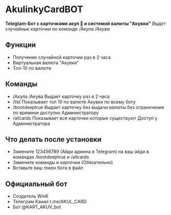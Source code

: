 # AkulinkyCardBOT

**Telegtam-Бот с карточками акул 🦈 и системой валюты "Акувки"**
*Выдет случайные карточки по команде /Акула /Акува*

## Функции
- Получение случайной карточки раз в 2 часа
- Виртуальная валюта "Акувки"
- Топ-10 по валюте 

## Команды
- /Акула /Акува Выдает карточку раз в 2 часа 
- /list Показывает топ 10 по валюте Акувки по всему боту
- /bootdeeptrue Выдает карточку без выдачи валюты без ограничения по времени доступно Администратору
- /allcards Показывает все карточки которые существуют Доступ у Администратора

## Что делать после установки
- Замените 123456789 (Айди админа в Telegram) на ваш айди в командах /bootdeeptrue и /allcards
- Замените команды и карточки (Обязательно)
- Вставьте ваш токен бота в файл

## Официальный бот
- Создатель WinK
- Телеграм Канал t.me/AKUL_CARD
- Бот @KART_AKUV_bot
